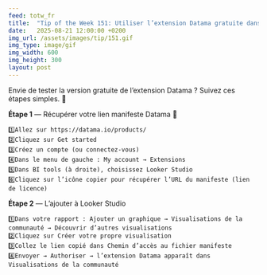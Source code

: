 ```yaml
---
feed: totw_fr
title:  "Tip of the Week 151: Utiliser l’extension Datama gratuite dans Looker Studio"
date:   2025-08-21 12:00:00 +0200
img_url: /assets/images/tip/151.gif
img_type: image/gif
img_width: 600
img_height: 300
layout: post
---
```


Envie de tester la version gratuite de l’extension Datama ? Suivez ces étapes simples. 🚀

**Étape 1** — Récupérer votre lien manifeste Datama 🔗

    1️⃣Allez sur https://datama.io/products/
    2️⃣Cliquez sur Get started
    3️⃣Créez un compte (ou connectez-vous)
    4️⃣Dans le menu de gauche : My account → Extensions
    5️⃣Dans BI tools (à droite), choisissez Looker Studio
    6️⃣Cliquez sur l’icône copier pour récupérer l’URL du manifeste (lien de licence)

**Étape 2** — L’ajouter à Looker Studio

    1️⃣Dans votre rapport : Ajouter un graphique → Visualisations de la communauté → Découvrir d’autres visualisations
    2️⃣Cliquez sur Créer votre propre visualisation
    3️⃣Collez le lien copié dans Chemin d’accès au fichier manifeste
    4️⃣Envoyer → Authoriser → l’extension Datama apparaît dans Visualisations de la communauté
